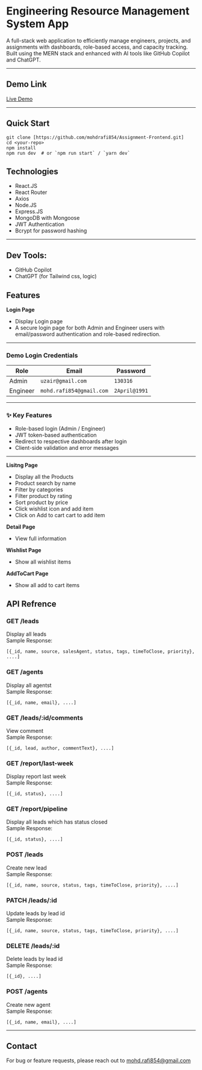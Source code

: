 # Engineering Resource Management System App


A full-stack web application to efficiently manage engineers, projects, and assignments with dashboards, role-based access, and capacity tracking. Built using the MERN stack and enhanced with AI tools like GitHub Copilot and ChatGPT.

---

## Demo Link

[Live Demo](https://assignment-frontend-tan-nine.vercel.app)

---

## Quick Start
```
git clone [https://github.com/mohdrafi854/Assignment-Frontend.git]
cd <your-repo>
npm install
npm run dev  # or `npm run start` / `yarn dev`
```

## Technologies
- React.JS
- React Router
- Axios
- Node.JS
- Express.JS
- MongoDB with Mongoose
- JWT Authentication
- Bcrypt for password hashing
---

## Dev Tools:
- GitHub Copilot
- ChatGPT (for Tailwind css, logic)

## Features
**Login Page**
- Display Login page
- A secure login page for both Admin and Engineer users with email/password authentication and role-based redirection.

---

### **Demo Login Credentials**

| Role     | Email                      |  Password     |
|----------|----------------------------|---------------|
| Admin    | `uzair@gmail.com`          | `130316`   |
| Engineer | `mohd.rafi854@gmail.com`   | `2April@1991` |

---

### ✨ **Key Features**
- Role-based login (Admin / Engineer)
- JWT token-based authentication
- Redirect to respective dashboards after login
- Client-side validation and error messages

---

**Lisitng Page**
- Display all the Products
- Product search by name
- Filter by categories
- Filter product by rating
- Sort product by price 
- Click wishlist icon and add item
- Click on Add to cart cart to add item

**Detail Page**
- View full information

**Wishlist Page**
- Show all wishlist items

**AddToCart Page**
- Show all add to cart items

## API Refrence

### **GET /leads**<br>
Display all leads<br>
Sample Response:<br>
```
[{_id, name, source, salesAgent, status, tags, timeToClose, priority}, ....]
```

### **GET /agents**<br>
Display all agentst<br>
Sample Response:<br>
```
[{_id, name, email}, ....]
```

### **GET /leads/:id/comments**<br>
View comment<br>
Sample Response:<br>
```
[{_id, lead, author, commentText}, ....]
```

### **GET /report/last-week**<br>
Display report last week<br>
Sample Response:<br>
```
[{_id, status}, ....]
```

### **GET /report/pipeline**<br>
Display all leads which has status closed<br>
Sample Response:<br>
```
[{_id, status}, ....]
```

### **POST /leads**<br>
Create new lead<br>
Sample Response:<br>
```
[{_id, name, source, status, tags, timeToClose, priority}, ....]
```

### **PATCH /leads/:id**<br>
Update leads by lead id<br>
Sample Response:<br>
```
[{_id, name, source, status, tags, timeToClose, priority}, ....]
```

### **DELETE /leads/:id**<br>
Delete leads by lead id<br>
Sample Response:<br>
```
[{_id}, ....]
```

### **POST /agents**<br>
Create new agent<br>
Sample Response:<br>
```
[{_id, name, email}, ....]
```
---

## Contact
For bug or feature requests, please reach out to mohd.rafi854@gmail.com
